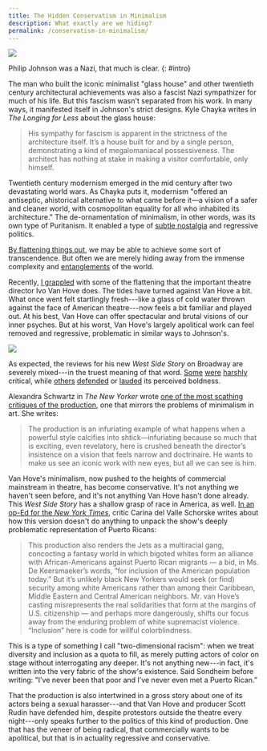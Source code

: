 ```yaml
---
title: The Hidden Conservatism in Minimalism
description: What exactly are we hiding?
permalink: /conservatism-in-minimalism/
---
```


![](/images/glass-house.jpg)

Philip Johnson was a Nazi, that much is clear.
{: #intro}

The man who built the iconic minimalist "glass house" and other twentieth century architectural achievements was also a fascist Nazi sympathizer for much of his life. But this fascism wasn't separated from his work. In many ways, it manifested itself in Johnson's strict designs. Kyle Chayka writes in _The Longing for Less_ about the glass house:

> His sympathy for fascism is apparent in the strictness of the architecture itself. It’s a house built for and by a single person, demonstrating a kind of megalomaniacal possessiveness. The architect has nothing at stake in making a visitor comfortable, only himself.

Twentieth century modernism emerged in the mid century after two devastating world wars. As Chayka puts it, modernism "offered an antiseptic, ahistorical alternative to what came before it—a vision of a safer and cleaner world, with cosmopolitan equality for all who inhabited its architecture." The de-ornamentation of minimalism, in other words, was its own type of Puritanism. It enabled a type of [subtle nostalgia](https://www.guscuddy.com/2020/03/20/Cultural-Nostalgia-is-Toxic/) and regressive politics.

[By flattening things out](https://www.guscuddy.com/2020/01/22/The-Pitfalls-and-Transcendences-of-Minimalism,-and-the-Potentials-of-Maximalism/), we may be able to achieve some sort of transcendence. But often we are merely hiding away from the immense complexity and [entanglements](https://guscuddy.com/entanglement) of the world.

Recently, [I grappled](https://guscuddy.substack.com/p/european-theatre-vs-american-theatre) with some of the flattening that the important theatre director Ivo Van Hove does. The tides have turned against Van Hove a bit. What once went felt startlingly fresh---like a glass of cold water thrown against the face of American theatre---now feels a bit familiar and played out. At his best, Van Hove can offer spectacular and brutal visions of our inner psyches. But at his worst, Van Hove's largely apolitical work can feel removed and regressive, problematic in similar ways to Johnson's.

![](/images/West%20side.jpg)

As expected, the reviews for his new _West Side Story_ on Broadway are severely mixed---in the truest meaning of that word. [Some](https://www.nytimes.com/2020/02/20/theater/west-side-story-review-sharks-vs-jets-vs-video.html) [were](https://www.vulture.com/2020/02/theater-review-a-new-west-side-story-onscreen-all-the-way.html) [harshly](https://www.thedailybeast.com/ivo-van-hoves-west-side-story-broadway-revival-aims-to-shock-but-ends-up-lost-in-time)
critical, while [others](https://www.washingtonpost.com/entertainment/theater_dance/this-gutsy-new-west-side-story-is-unlike-any-youve-seen--and-its-exhilarating/2020/02/20/3f3533e6-5017-11ea-9b5c-eac5b16dafaa_story.html) [defended](https://www.timeout.com/newyork/theater/west-side-story-broadway-review-revival-ivo-van-hove) or [lauded](https://www.latimes.com/entertainment-arts/story/2020-02-20/ivo-van-hove-west-side-story-broadway-review) its perceived boldness.

Alexandra Schwartz in _The New Yorker_ wrote [one of the most scathing critiques of the production](https://www.newyorker.com/magazine/2020/03/02/a-grim-take-on-west-side-story), one that mirrors the problems of minimalism in art. She writes:

> The production is an infuriating example of what happens when a powerful style calcifies into shtick—infuriating because so much that is exciting, even revelatory, here is crushed beneath the director’s insistence on a vision that feels narrow and doctrinaire. He wants to make us see an iconic work with new eyes, but all we can see is him.

Van Hove's minimalism, now pushed to the heights of commercial mainstream in theatre, has become conservative. It's not anything we haven't seen before, and it's not anything Van Hove hasn't done already. This _West Side Story_ has a shallow grasp of race in America, as well. [In an op-Ed for the _New York Times_](https://www.nytimes.com/2020/02/24/opinion/west-side-story-broadway.html), critic Carina del Valle Schorske writes about how this version doesn't do anything to unpack the show's deeply problematic representation of Puerto Ricans:

> This production also renders the Jets as a multiracial gang, concocting a fantasy world in which bigoted whites form an alliance with African-Americans against Puerto Rican migrants — a bid, in Ms. De Keersmaeker’s words, “for inclusion of the American population today.” But it’s unlikely black New Yorkers would seek (or find) security among white Americans rather than among their Caribbean, Middle Eastern and Central American neighbors. Mr. van Hove’s casting misrepresents the real solidarities that form at the margins of U.S. citizenship — and perhaps more dangerously, shifts our focus away from the enduring problem of white supremacist violence. “Inclusion” here is code for willful colorblindness.

This is a type of something I call "two-dimensional racism": when we treat diversity and inclusion as a quota to fill, as merely putting actors of color on stage without interrogating any deeper. It's not anything new---in fact, it's written into the very fabric of the show's existence. Said Sondheim before writing: "I’ve never been that poor and I’ve never even met a Puerto Rican.”

That the production is also intertwined in a gross story about one of its actors being a sexual harasser---and that Van Hove and producer Scott Rudin have defended him, despite protestors outside the theatre every night---only speaks further to the politics of this kind of production. One that has the veneer of being radical, that commercially wants to be apolitical, but that is in actuality regressive and conservative.
